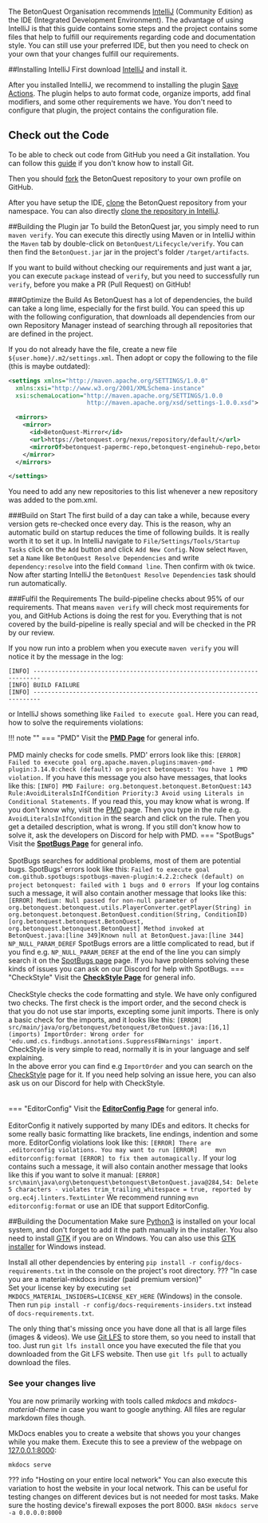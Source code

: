 The BetonQuest Organisation recommends <a href="https://www.jetbrains.com/idea/" target="_blank">IntelliJ</a> (Community Edition) as the IDE (Integrated Development Environment).
The advantage of using IntelliJ is that this guide contains some steps and the project contains some files that help to fulfill our requirements regarding code and documentation style.
You can still use your preferred IDE, but then you need to check on your own that your changes fulfill our requirements.

##Installing IntelliJ 
First download <a href="https://www.jetbrains.com/idea/download/" target="_blank">IntelliJ</a> and install it.

After you installed IntelliJ, we recommend to installing the plugin
<a href="https://plugins.jetbrains.com/plugin/7642-save-actions" target="_blank">Save Actions</a>.
The plugin helps to auto format code, organize imports, add final modifiers, and some other requirements we have.
You don't need to configure that plugin, the project contains the configuration file.

## Check out the Code
To be able to check out code from GitHub you need a Git installation.
You can follow this <a href="https://docs.github.com/en/get-started/quickstart/set-up-git" target="_blank">guide</a> if you don't know how to install Git.  

Then you should <a href="https://docs.github.com/en/get-started/quickstart/fork-a-repo" target="_blank">fork</a> the BetonQuest repository to your own profile on GitHub.

After you have setup the IDE,
<a href="https://docs.github.com/en/github/creating-cloning-and-archiving-repositories/cloning-a-repository-from-github/cloning-a-repository" target="_blank">clone</a>
the BetonQuest repository from your namespace. You can also directly
<a href="https://blog.jetbrains.com/idea/2020/10/clone-a-project-from-github/" target="_blank">clone the repository in IntelliJ</a>. 

##Building the Plugin jar
To build the BetonQuest jar, you simply need to run `maven verify`.
You can execute this directly using Maven or in IntelliJ within the `Maven` tab by
double-click on `BetonQuest/Lifecycle/verify`.
You can then find the `BetonQuest.jar` jar in the project's folder `/target/artifacts`.

If you want to build without checking our requirements and just want a jar, you can execute `package` instead of `verify`,
but you need to successfully run `verify`, before you make a PR (Pull Request) on GitHub!

###Optimize the Build
As BetonQuest has a lot of dependencies, the build can take a long lime, especially for the first build.
You can speed this up with the following configuration, that downloads all dependencies from our own Repository Manager
instead of searching through all repositories that are defined in the project.

If you do not already have the file, create a new file `${user.home}/.m2/settings.xml`.
Then adopt or copy the following to the file (this is maybe outdated):

````XML
<settings xmlns="http://maven.apache.org/SETTINGS/1.0.0"
  xmlns:xsi="http://www.w3.org/2001/XMLSchema-instance"
  xsi:schemaLocation="http://maven.apache.org/SETTINGS/1.0.0
                      http://maven.apache.org/xsd/settings-1.0.0.xsd">

  <mirrors>
    <mirror>
      <id>BetonQuest-Mirror</id>
      <url>https://betonquest.org/nexus/repository/default/</url>
      <mirrorOf>betonquest-papermc-repo,betonquest-enginehub-repo,betonquest-heroes-repo,betonquest-lumine-repo,betonquest-citizensnpcs-repo,betonquest-codemc-repo,betonquest-placeholderapi-repo,betonquest-dmulloy2-repo,betonquest-lichtspiele-repo,betonquest-elmakers-repo,betonquest-jitpack-repo,betonquest-sonatype-releases-repo,betonquest-sonatype-snapshots-repo</mirrorOf>
    </mirror>
  </mirrors>

</settings>
````
You need to add any new repositories to this list whenever a new repository was added to the pom.xml.

###Build on Start
The first build of a day can take a while, because every version gets re-checked once every day.
This is the reason, why an automatic build on startup reduces the time of following builds. It is really worth it to set it up.
In IntelliJ navigate to `File/Settings/Tools/Startup Tasks` click on the `Add` button and click `Add New Config`.
Now select `Maven`, set a `Name` like `BetonQuest Resolve Dependencies` and write `dependency:resolve`
into the field `Command line`. Then confirm with `Ok` twice.
Now after starting IntelliJ the `BetonQuest Resolve Dependencies` task should run automatically.

###Fulfil the Requirements
The build-pipeline checks about 95% of our requirements.
That means `maven verify` will check most requirements for you, and GitHub Actions is doing the rest for you.
Everything that is not covered by the build-pipeline is really special and will be checked in the PR by our review.

If you now run into a problem when you execute `maven verify` you will notice it by the message in the log:
````
[INFO] ------------------------------------------------------------------------
[INFO] BUILD FAILURE
[INFO] ------------------------------------------------------------------------
````
or IntelliJ shows something like `Failed to execute goal`. Here you can read, how to solve the requirements violations:

!!! note ""
    === "PMD"
        Visit the <a href="https://pmd.github.io/latest/" target="_blank">**PMD Page**</a> for general info.
        <br><br>
        PMD mainly checks for code smells. PMD' errors look like this:
        ````
        [ERROR] Failed to execute goal org.apache.maven.plugins:maven-pmd-plugin:3.14.0:check (default) on project betonquest: You have 1 PMD violation.
        ````
        If you have this message you also have messages, that looks like this:
        ````
        [INFO] PMD Failure: org.betonquest.betonquest.BetonQuest:143 Rule:AvoidLiteralsInIfCondition Priority:3 Avoid using Literals in Conditional Statements.
        ````
        If you read this, you may know what is wrong. If you don't know why, visit the
        <a href="https://pmd.github.io/latest/" target="_blank">PMD</a> page.
        Then you type in the rule e.g. `AvoidLiteralsInIfCondition` in the search and click on the rule.
        Then you get a detailed description, what is wrong.
        If you still don't know how to solve it, ask the developers on Discord for help with PMD.
    === "SpotBugs"
        Visit the <a href="https://spotbugs.readthedocs.io/en/stable/index.html" target="_blank">**SpotBugs Page**</a> for general info.
        <br><br>
        SpotBugs searches for additional problems, most of them are potential bugs. SpotBugs' errors look like this:
        ````
        Failed to execute goal com.github.spotbugs:spotbugs-maven-plugin:4.2.2:check (default) on project betonquest: failed with 1 bugs and 0 errors 
        ````
        If your log contains such a message, it will also contain another message that looks like this:
        ````
        [ERROR] Medium: Null passed for non-null parameter of org.betonquest.betonquest.utils.PlayerConverter.getPlayer(String) in org.betonquest.betonquest.BetonQuest.condition(String, ConditionID) [org.betonquest.betonquest.BetonQuest, org.betonquest.betonquest.BetonQuest] Method invoked at BetonQuest.java:[line 349]Known null at BetonQuest.java:[line 344] NP_NULL_PARAM_DEREF
        ````
        SpotBugs errors are a little complicated to read,
        but if you find e.g. `NP_NULL_PARAM_DEREF` at the end of the line you can simply search it on the
        <a href="https://spotbugs.readthedocs.io/en/stable/bugDescriptions.html" target="_blank">SpotBugs page</a> page.
        If you have problems solving these kinds of issues you can ask on our Discord for help with SpotBugs.
    === "CheckStyle"
        Visit the <a href="https://checkstyle.sourceforge.io/checks.html" target="_blank">**CheckStyle Page**</a> for general info.
        <br><br>
        CheckStyle checks the code formatting and style. We have only configured two checks.
        The first check is the import order, and the second check is that you do not use star imports,
        excepting some junit imports.
        There is only a basic check for the imports, and it looks like this:
        ````
        [ERROR] src/main/java/org/betonquest/betonquest/BetonQuest.java:[16,1] (imports) ImportOrder: Wrong order for 'edu.umd.cs.findbugs.annotations.SuppressFBWarnings' import.
        ````
        CheckStyle is very simple to read, normally it is in your language and self explaining.  
        In the above error you can find e.g `ImportOrder` and you can search on the
        <a href="https://checkstyle.sourceforge.io/checks.html" target="_blank">CheckStyle</a> page for it.
        If you need help solving an issue here, you can also ask us on our Discord for help with CheckStyle.
        <br><br><br>
    === "EditorConfig"
        Visit the <a href="https://editorconfig.org/" target="_blank">**EditorConfig Page**</a> for general info.
        <br><br>
        EditorConfig it natively supported by many IDEs and editors.
        It checks for some really basic formatting like brackets, line endings, indention and some more.
        EditorConfig violations look like this:
        ````
        [ERROR] There are .editorconfig violations. You may want to run
        [ERROR]     mvn editorconfig:format
        [ERROR] to fix them automagically.
        ````
        If your log contains such a message, it will also contain another message that looks like this if you want to solve it manual:
        ````
        [ERROR] src\main\java\org\betonquest\betonquest\BetonQuest.java@284,54: Delete 5 characters - violates trim_trailing_whitespace = true, reported by org.ec4j.linters.TextLinter
        ````
        We recommend running `mvn editorconfig:format` or use an IDE that support EditorConfig.

 
##Building the Documentation
Make sure <a href="https://www.python.org/downloads/" target="_blank">Python3</a> is installed on your local system,
and don't forget to add it the path manually in the installer.
You also need to install <a href="https://www.gtk.org/" target="_blank">GTK</a> if you are on Windows.
You can also use this <a href="https://github.com/tschoonj/GTK-for-Windows-Runtime-Environment-Installer/" target="_blank">GTK installer</a> for Windows instead. 

Install all other dependencies by entering `pip install -r config/docs-requirements.txt` in the console on the project's root directory.
??? "In case you are a material-mkdocs insider (paid premium version)"  
    Set your license key by executing `set MKDOCS_MATERIAL_INSIDERS=LICENSE_KEY_HERE` (Windows) in the console.
    Then run `pip install -r config/docs-requirements-insiders.txt` instead of `docs-requirements.txt`.


The only thing that's missing once you have done all that is all large files (images & videos). We use 
<a href="https://git-lfs.github.com/" target="_blank">Git LFS</a> to store them, so you need to install that too.
Just run `git lfs install` once you have executed the file that you downloaded from the Git LFS website.
Then use `git lfs pull` to actually download the files.

### See your changes live
You are now primarily working with tools called _mkdocs_ and  _mkdocs-material-theme_ in case you want to google anything.
All files are regular markdown files though.
 
MkDocs enables you to create a website that shows you your changes while you make them.
Execute this to see a preview of the webpage on <a href="http://127.0.0.1:8000" target="_blank">127.0.0.1:8000</a>:

```BASH
mkdocs serve
```
??? info "Hosting on your entire local network"
    You can also execute this variation to host the website in your local network.
    This can be useful for testing changes on different devices but is not needed for most tasks.
    Make sure the hosting device's firewall exposes the port 8000.
    ```BASH
    mkdocs serve -a 0.0.0.0:8000
    ```
